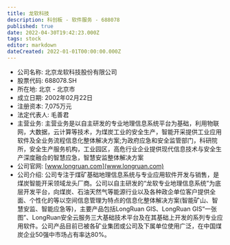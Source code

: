```yaml
---
title: 龙软科技
description: 科创板 - 软件服务 - 688078
published: true
date: 2022-04-30T19:42:23.000Z
tags: stock
editor: markdown
dateCreated: 2022-01-01T00:00:00.000Z
---
```


- 公司名称: 北京龙软科技股份有限公司
- 股票代码: 688078.SH
- 所在地: 北京 - 北京市
- 成立日期: 2002年02月22日
- 注册资本: 7,075万元
- 法定代表人: 毛善君
- 主营业务: 主营业务是以自主研发的专业地理信息系统平台为基础，利用物联网，大数据，云计算等技术，为煤炭工业的安全生产，智能开采提供工业应用软件及全业务流程信息化整体解决方案;为政府应急和安全监管部门，科研院所，安全生产服务机构，工业园区，高危行业企业提供现代信息技术与安全生产深度融合的智慧应急，智慧安监整体解决方案
- 公司官网: [www.longruan.com](www.longruan.com)
- 公司介绍: 公司专注于煤矿基础地理信息系统与专业应用软件开发与销售，是煤炭智能开采领域龙头厂商。公司以自主研发的“龙软专业地理信息系统”为底层开发平台，向煤炭、石油天然气等能源行业以及各种政企单位客户提供全面、个性化的等以空间信息管理为特点的信息化整体解决方案(智能矿山、智慧安监、智能应急等)，主要产品包括LongRuan GIS、LongRuan GIS“一张图”、LongRuan安全云服务三大基础技术平台及在其基础上开发的系列专业应用软件。公司产品目前已被各矿业集团或公司及下属单位使用广泛，在中国煤炭企业50强中市场占有率达80%。



